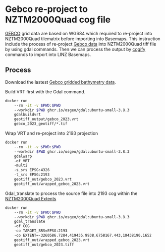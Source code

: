 # Gebco re-project to NZTM2000Quad cog file

[GEBCO](https://www.gebco.net/) grid data are based on WGS84 which required to re-project into NZTM2000Quad tilematrix before importing into Basemaps. This instruction include the process of re-project [Gebco data](https://www.gebco.net/data_and_products/gridded_bathymetry_data/) into NZTM2000Quad tiff file by using gdal commands. Then we can process the output by [cogify](https://github.com/linz/basemaps/tree/master/packages/cogify) commands to import into LINZ Basemaps.

## Process

Download the lastest [Gebco gridded bathymetry data](https://www.gebco.net/data_and_products/gridded_bathymetry_data/).

Build VRT first with the Gdal command.

```bash
docker run
    --rm -it -v $PWD:$PWD
    --workdir $PWD ghcr.io/osgeo/gdal:ubuntu-small-3.8.3
    gdalbuildvrt
    geotiff_output/gebco_2023.vrt
    gebco_2023_geotiff/*.tif
```

Wrap VRT and re-project into 2193 projection

```bash
docker run
    --rm -it -v $PWD:$PWD
    --workdir $PWD ghcr.io/osgeo/gdal:ubuntu-small-3.8.3
    gdalwarp
    -of VRT
    -multi
    -s_srs EPSG:4326
    -t_srs EPSG:2193
    geotiff_out/gebco_2023.vrt
    geotiff_out/wrapped_gebco_2023.vrt

```

Gdal_translate to process the source file into 2193 cog within the [NZTM2000Quad Extents](https://github.com/linz/NZTM2000TileMatrixSet/blob/master/raw/NZTM2000Quad.json#L7)

```bash
docker run
    --rm -it -v $PWD:$PWD
    --workdir $PWD ghcr.io/osgeo/gdal:ubuntu-small-3.8.3
    gdal_translate
    -of COG
    -co TARGET_SRS=EPSG:2193
    -co EXTENT=-3260586.7284,419435.9938,6758167.443,10438190.1652
    geotiff_out/wrapped_gebco_2023.vrt
    geotiff_out/gebco_2023.tiff

```
